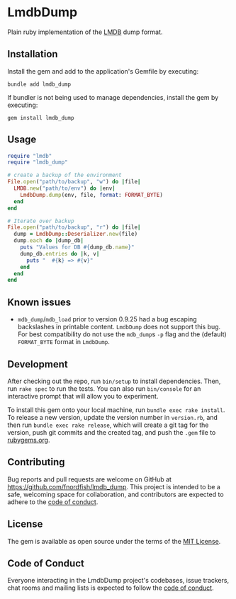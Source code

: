# LmdbDump

Plain ruby implementation of the [LMDB](https://symas.com/lmdb/) dump format.  

## Installation

Install the gem and add to the application's Gemfile by executing:

```shell
bundle add lmdb_dump
```

If bundler is not being used to manage dependencies, install the gem by executing:

```shell
gem install lmdb_dump
```

## Usage

```ruby
require "lmdb"
require "lmdb_dump"

# create a backup of the environment
File.open("path/to/backup", "w") do |file|
  LMDB.new("path/to/env") do |env|
    LmdbDump.dump(env, file, format: FORMAT_BYTE)
  end
end

# Iterate over backup
File.open("path/to/backup", "r") do |file|
  dump = LmdbDump::Deserializer.new(file)
  dump.each do |dump_db|
    puts "Values for DB #{dump_db.name}"
    dump_db.entries do |k, v|
      puts "  #{k} => #{v}"
    end
  end
end
```

## Known issues

- `mdb_dump`/`mdb_load` prior to version 0.9.25 had a bug escaping backslashes in printable content.
  `LmdbDump` does not support this bug. For best compatibility do not use the `mdb_dump`s `-p` flag
  and the (default) `FORMAT_BYTE` format in `LmdbDump`.

## Development

After checking out the repo, run `bin/setup` to install dependencies. Then, run `rake spec` to run the tests. You can also run `bin/console` for an interactive prompt that will allow you to experiment.

To install this gem onto your local machine, run `bundle exec rake install`. To release a new version, update the version number in `version.rb`, and then run `bundle exec rake release`, which will create a git tag for the version, push git commits and the created tag, and push the `.gem` file to [rubygems.org](https://rubygems.org).

## Contributing

Bug reports and pull requests are welcome on GitHub at <https://github.com/fnordfish/lmdb_dump>. This project is intended to be a safe, welcoming space for collaboration, and contributors are expected to adhere to the [code of conduct](https://github.com/fnordfish/lmdb_dump/blob/main/CODE_OF_CONDUCT.md).

## License

The gem is available as open source under the terms of the [MIT License](https://opensource.org/licenses/MIT).

## Code of Conduct

Everyone interacting in the LmdbDump project's codebases, issue trackers, chat rooms and mailing lists is expected to follow the [code of conduct](https://github.com/fnordfish/lmdb_dump/blob/main/CODE_OF_CONDUCT.md).
